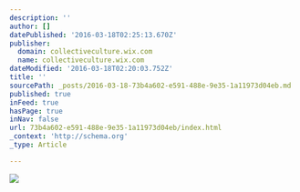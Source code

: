 ```yaml
---
description: ''
author: []
datePublished: '2016-03-18T02:25:13.670Z'
publisher:
  domain: collectiveculture.wix.com
  name: collectiveculture.wix.com
dateModified: '2016-03-18T02:20:03.752Z'
title: ''
sourcePath: _posts/2016-03-18-73b4a602-e591-488e-9e35-1a11973d04eb.md
published: true
inFeed: true
hasPage: true
inNav: false
url: 73b4a602-e591-488e-9e35-1a11973d04eb/index.html
_context: 'http://schema.org'
_type: Article

---
```

![](https://static.wixstatic.com/media/504f5e_b28dbbc120034be4a5626d78e8f8cd78.jpg/v1/fill/w_414,h_480,al_c,q_90,usm_0.66_1.00_0.01/504f5e_b28dbbc120034be4a5626d78e8f8cd78.jpg)